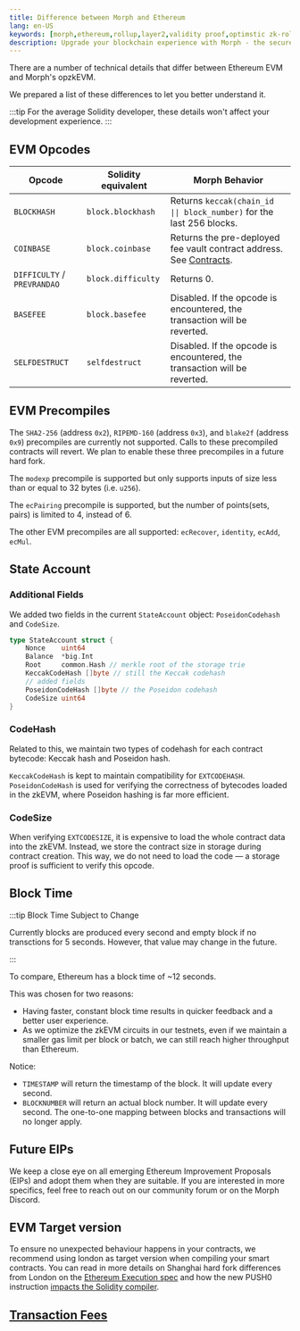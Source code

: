 ```yaml
---
title: Difference between Morph and Ethereum
lang: en-US
keywords: [morph,ethereum,rollup,layer2,validity proof,optimstic zk-rollup]
description: Upgrade your blockchain experience with Morph - the secure decentralized, cost0efficient, and high-performing optimstic zk-rollup solution. Try it now!
---
```



There are a number of technical details that differ between Ethereum EVM and Morph's opzkEVM.

We prepared a list of these differences to let you better understand it.

:::tip
For the average Solidity developer, these details won't affect your development experience.
:::

## EVM Opcodes

| Opcode                      | Solidity equivalent | Morph Behavior                                                                                            |
| --------------------------- | ------------------- | ---------------------------------------------------------------------------------------------------------- |
| `BLOCKHASH`                 | `block.blockhash`   | Returns `keccak(chain_id \|\| block_number)` for the last 256 blocks.                                      |
| `COINBASE`                  | `block.coinbase`    | Returns the pre-deployed fee vault contract address. See [Contracts](../developer-resources/1-contracts.md). |
| `DIFFICULTY` / `PREVRANDAO` | `block.difficulty`  | Returns 0.                                                                                                 |
| `BASEFEE`                   | `block.basefee`     | Disabled. If the opcode is encountered, the transaction will be reverted.                        |
| `SELFDESTRUCT`              | `selfdestruct`      | Disabled. If the opcode is encountered, the transaction will be reverted.                     |


[^eip1559]: We have currently disabled EIP-1559 on Scroll.
[^willadpot]: Will change to adopt Ethereum’s solution in the future.

## EVM Precompiles

The `SHA2-256` (address `0x2`), `RIPEMD-160` (address `0x3`), and `blake2f` (address `0x9`) precompiles are currently not supported. Calls to these precompiled contracts will revert. We plan to enable these three precompiles in a future hard fork.

The `modexp` precompile is supported but only supports inputs of size less than or equal to 32 bytes (i.e. `u256`).

The `ecPairing` precompile is supported, but the number of points(sets, pairs) is limited to 4, instead of 6.

The other EVM precompiles are all supported: `ecRecover`, `identity`, `ecAdd`, `ecMul`.

## State Account

### **Additional Fields**

We added two fields in the current `StateAccount` object: `PoseidonCodehash` and `CodeSize`.

```go
type StateAccount struct {
	Nonce    uint64
	Balance  *big.Int
	Root     common.Hash // merkle root of the storage trie
	KeccakCodeHash []byte // still the Keccak codehash
	// added fields
	PoseidonCodeHash []byte // the Poseidon codehash
	CodeSize uint64
}
```

### **CodeHash**

Related to this, we maintain two types of codehash for each contract bytecode: Keccak hash and Poseidon hash.

`KeccakCodeHash` is kept to maintain compatibility for `EXTCODEHASH`. `PoseidonCodeHash` is used for verifying the correctness of bytecodes loaded in the zkEVM, where Poseidon hashing is far more efficient.

### CodeSize

When verifying `EXTCODESIZE`, it is expensive to load the whole contract data into the zkEVM. Instead, we store the contract size in storage during contract creation. This way, we do not need to load the code — a storage proof is sufficient to verify this opcode.



## Block Time
:::tip Block Time Subject to Change

Currently blocks are produced every second and empty block if no transctions for 5 seconds. However, that value may change in the future.

:::

To compare, Ethereum has a block time of ~12 seconds.

This was chosen for two reasons:

- Having faster, constant block time results in quicker feedback and a better user experience.
- As we optimize the zkEVM circuits in our testnets, even if we maintain a smaller gas limit per block or batch, we can still reach higher throughput than Ethereum.


Notice:
- `TIMESTAMP` will return the timestamp of the block. It will update every second.
- `BLOCKNUMBER` will return an actual block number. It will update every second. The one-to-one mapping between blocks and transactions will no longer apply.




<!--
We also introduce the concept of system transactions that are created by the `op-node`, and are used to execute deposits and update the L2's view of L1. They have the following attributes:

- Every block will contain at least one system transaction called the L1 attributes deposited transaction. It will always be the first transaction in the block.
- Some blocks will contain one or more user-deposited transactions.
- All system transactions have an [EIP-2718](https://eips.ethereum.org/EIPS/eip-2718)-compatible transaction type of `0x7E`.
- All system transactions are unsigned, and set their `v`, `r`, and `s` fields to `null`.


:::Warning Known Issue
Some Ethereum client libraries, such as Web3j, cannot parse the `null` signature fields described above. To work around this issue, you will need to manually filter out the system transactions before passing them to the library. 
:::
-->

## Future EIPs
We keep a close eye on all emerging Ethereum Improvement Proposals (EIPs) and adopt them when they are suitable. If you are interested in more specifics, feel free to reach out on our community forum or on the Morph Discord.

## EVM Target version 

To ensure no unexpected behaviour happens in your contracts, we recommend using london as target version when compiling your smart contracts.
You can read in more details on Shanghai hard fork differences from London on the [Ethereum Execution spec](https://github.com/ethereum/execution-specs/tree/master/network-upgrades/mainnet-upgrades/shanghai.md) and how the new PUSH0 instruction [impacts the Solidity compiler](https://blog.soliditylang.org/2023/05/10/solidity-0.8.20-release-announcement/).

## [Transaction Fees](../build-on-morph/4-understand-transaction-cost-on-morph.md)
